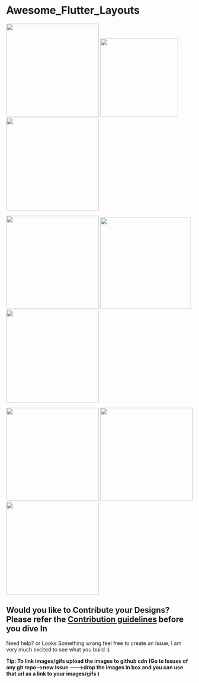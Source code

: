 # Awesome_Flutter_Layouts
 
<p float="left;padding=10px">
  <img src="https://user-images.githubusercontent.com/31410839/53930685-3c386600-40b8-11e9-893a-acb8e22d3eb7.png" width="250" />
  <img src ="https://user-images.githubusercontent.com/31410839/66274170-67c33f00-e899-11e9-8f77-bc2a987fd6b4.gif" width="210"/>
  <img src = "https://user-images.githubusercontent.com/31410839/53930581-cf24d080-40b7-11e9-8513-c7f2f9e179db.png" width="250"/>
</p>

<p float="left;padding=10px">
  <img src="https://user-images.githubusercontent.com/31410839/53999545-cc82b380-4169-11e9-884d-cfc71a711ee5.png"  width="250" />
  <img src ="https://user-images.githubusercontent.com/31410839/53999548-ce4c7700-4169-11e9-8c0d-127a6f6ce3ff.png" width="245"/>
  <img src="https://user-images.githubusercontent.com/31410839/54543309-6f85c980-49c3-11e9-8093-643e5b88c8aa.png" width="250"/> 
</p>
<p float="left;padding=10px">
 <a href="https://github.com/maheshmnj/Awesome-Flutter-Layouts/blob/master/lib/EndDrawer.dart"><img src="https://user-images.githubusercontent.com/31410839/74084319-f89e6700-4a93-11ea-84fb-b8b228378a29.gif" width="250"/></a>
<a href="https://medium.com/@maheshmnj/search-as-you-type-in-flutter-e042168e6517">
<img src="https://miro.medium.com/max/580/1*bbZO52HX0Xos_2D6hW4zGQ.gif" width="250"/>
</a>
 <a href="https://github.com/maheshmnj/Awesome-Flutter-Layouts/blob/master/lib/multi_column_picker.dart"> <img src="https://user-images.githubusercontent.com/31410839/95657524-8c986500-0b32-11eb-802c-fd18a21f481b.gif" width="250"/></a>
</p>

## Would you like to Contribute your Designs? Please refer the [Contribution guidelines](https://github.com/maheshmnj/Awesome-Flutter-Layouts/blob/master/CONTRIBUTING.md) before you dive In

Need help? or Looks Something wrong feel free to create an Issue;
I am very much excited to see what you build :)

**Tip: To link images/gifs upload the images to github cdn (Go to Issues of any git repo-->new issue --->drop the images in box  and you can use that url as a link to your images/gifs )**
